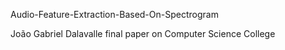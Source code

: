 Audio-Feature-Extraction-Based-On-Spectrogram

João Gabriel Dalavalle final paper on Computer Science College
